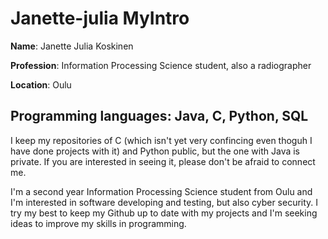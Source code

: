 #  Janette-julia                                                               MyIntro

<b>Name</b>: Janette Julia Koskinen 

<b>Profession</b>: Information Processing Science student, also a radiographer

<b>Location</b>: Oulu

<b>Programming languages</b>: Java, C, Python, SQL
--------

I keep my repositories of C (which isn't yet very confincing even thoguh I have done projects with it) and Python public, but the one with Java is private. If you are interested in seeing it, please don't be afraid to connect me. 

I'm a second year Information Processing Science student from Oulu and I'm interested in software developing and testing, but also cyber security. I try my best to keep my Github up to date with my projects and I'm seeking ideas to improve my skills in programming. 
